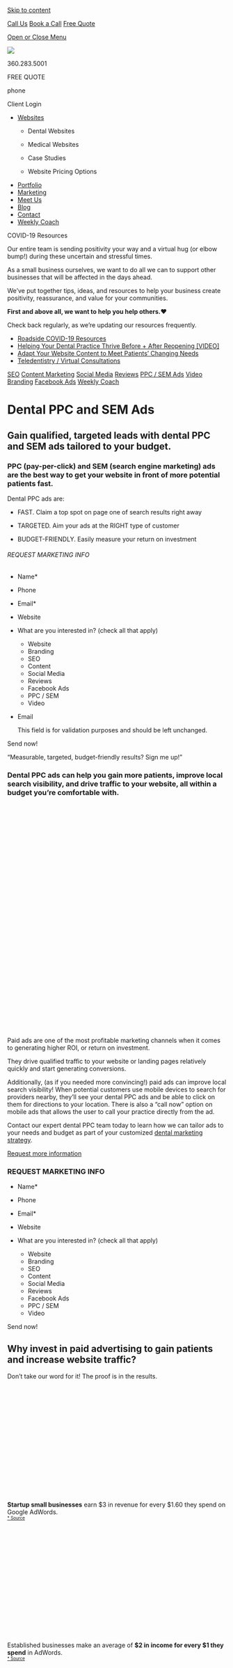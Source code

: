<a href="#content" class="skip-link screen-reader-text">Skip to content</a>

[ Call Us](tel:360-283-5001) [ Book a Call](https://app.hubspot.com/meetings/angela330) <a href="#gformpop18" class="popup-inline"><em></em> <span>Free Quote</span></a>

<a href="#sidr-main" id="responsive-menu-button"><em></em> <em></em> <span class="sr-only">Open or Close Menu</span></a> <a href="/" class="ga-logo"></a>

<a href="/" class="logo-link rsdm-logo"><img src="https://s3-us-west-2.amazonaws.com/s.cdpn.io/88150/rsdm-logo_copy.svg" /></a>

360.283.5001

FREE QUOTE

phone

<span class="sr-only">Client Login</span>

<a href="/" class="ga-logo"></a>

-   <a href="https://www.roadsidedentalmarketing.com/services/websites/" class="menu-image-title-after"><span class="menu-image-title">Websites</span></a>
    -   <a href="https://www.roadsidedentalmarketing.com/services/websites/dental/" class="menu-image-title-after"></a>

        <span class="menu-image-title">Dental Websites</span>
    -   <span id="menu-item-52489"><a href="https://www.roadsidedentalmarketing.com/services/websites/medical/" class="menu-image-title-after"></a></span>

        <span class="menu-image-title">Medical Websites</span>
    -   <a href="https://www.roadsidedentalmarketing.com/portfolio/case-studies/" class="menu-image-title-after"></a>

        <span class="menu-image-title">Case Studies</span>
    -   <a href="https://www.roadsidedentalmarketing.com/website-pricing/" class="menu-image-title-after"></a>

        <span class="menu-image-title">Website Pricing Options</span>
-   <a href="https://www.roadsidedentalmarketing.com/portfolio/" class="menu-image-title-after"><span class="menu-image-title">Portfolio</span></a>
-   <a href="https://www.roadsidedentalmarketing.com/services/marketing/" class="menu-image-title-after"><span class="menu-image-title">Marketing</span></a>
-   <a href="https://www.roadsidedentalmarketing.com/meet-the-team/" class="menu-image-title-after"><span class="menu-image-title">Meet Us</span></a>
-   <a href="https://www.roadsidedentalmarketing.com/blog/" class="menu-image-title-after"><span class="menu-image-title">Blog</span></a>
-   <a href="https://www.roadsidedentalmarketing.com/contact/" class="menu-image-title-after"><span class="menu-image-title">Contact</span></a>
-   <a href="https://www.roadsidedentalmarketing.com/services/marketing/weekly-coach/" class="menu-image-title-after"><span class="menu-image-title">Weekly Coach</span></a>

COVID-19 Resources

Our entire team is sending positivity your way and a virtual hug (or elbow bump!) during these uncertain and stressful times.

As a small business ourselves, we want to do all we can to support other businesses that will be affected in the days ahead.

We’ve put together tips, ideas, and resources to help your business create positivity, reassurance, and value for your communities.

**First and above all, we want to help you help others.**❤️

Check back regularly, as we’re updating our resources frequently.

-   [Roadside COVID-19 Resources](https://www.roadsidedentalmarketing.com/blog/covid-resources-for-dental/)
-   [Helping Your Dental Practice Thrive Before + After Reopening \[VIDEO\]](https://www.roadsidedentalmarketing.com/blog/thrive-after-reopening/)
-   [Adapt Your Website Content to Meet Patients’ Changing Needs](https://www.roadsidedentalmarketing.com/blog/adapt-website-content/)
-   [Teledentistry / Virtual Consultations](https://www.roadsidedentalmarketing.com/promo/teledentistry/)

[SEO](/services/marketing/seo/) [Content Marketing](/services/marketing/content/) [Social Media](/services/marketing/social-media/) [Reviews](/services/marketing/reputation-management/) [PPC / SEM Ads](/services/marketing/pay-per-click/) [Video](/services/marketing/custom-videos/) [Branding](/services/marketing/branding/) [Facebook Ads](/services/marketing/facebook-ads/) [Weekly Coach](https://www.roadsidedentalmarketing.com/services/marketing/weekly-coach/)

Dental PPC and SEM Ads
======================

Gain qualified, targeted leads with dental PPC and SEM ads tailored to your budget.
-----------------------------------------------------------------------------------

### PPC (pay-per-click) and SEM (search engine marketing) ads are the best way to get your website in front of more potential patients fast.

Dental PPC ads are:

-   
    FAST. Claim a top spot on page one of search results right away

-   
    TARGETED. Aim your ads at the RIGHT type of customer

-   
    BUDGET-FRIENDLY. Easily measure your return on investment

###### REQUEST MARKETING INFO

-   <span id="field_20_6">Name<span class="gfield_required"><span class="gfield_required gfield_required_asterisk">\*</span></span></span>

-   <span id="field_20_10">Phone</span>

-   <span id="field_20_3">Email<span class="gfield_required"><span class="gfield_required gfield_required_asterisk">\*</span></span></span>

-   <span id="field_20_8">Website</span>

-   <span id="field_20_7">What are you interested in? (check all that apply)</span>
    -   Website
    -   Branding
    -   SEO
    -   Content
    -   Social Media
    -   Reviews
    -   Facebook Ads
    -   PPC / SEM
    -   Video

-   <span id="field_20_11">Email</span>

    This field is for validation purposes and should be left unchanged.

Send now!

“Measurable, targeted, budget-friendly results? Sign me up!”

### Dental PPC ads can help you gain more patients, improve local search visibility, and drive traffic to your website, all within a budget you’re comfortable with.

<img src="data:image/svg+xml;nitro-empty-id=NTg5OjM3MA==-1;base64,PHN2ZyB2aWV3Qm94PSIwIDAgNzUwIDc3NSIgd2lkdGg9Ijc1MCIgaGVpZ2h0PSI3NzUiIHhtbG5zPSJodHRwOi8vd3d3LnczLm9yZy8yMDAwL3N2ZyI+PC9zdmc+" title="Get fast, measurable results with PPC and SEM ads for your dental practice." alt="Preview of the Carol Stream and Elgin Dental Associates who receive an average of 50+ leads each month from dental PPC" id="NTg5OjM3MA==-1" class="nitro-lazy" />

Paid ads are one of the most profitable marketing channels when it comes to generating higher ROI, or return on investment.

They drive qualified traffic to your website or landing pages relatively quickly and start generating conversions.

Additionally, (as if you needed more convincing!) paid ads can improve local search visibility! When potential customers use mobile devices to search for providers nearby, they’ll see your dental PPC ads and be able to click on them for directions to your location. There is also a “call now” option on mobile ads that allows the user to call your practice directly from the ad.

Contact our expert dental PPC team today to learn how we can tailor ads to your needs and budget as part of your customized [dental marketing strategy](/services/marketing/).

<a href="#gformpop21" class="popup-inline btn-standard medium solid-style-accentb solid-style-hv-accenta"><span>Request more information</span></a>

### REQUEST MARKETING INFO

-   <span id="field_21_6">Name<span class="gfield_required"><span class="gfield_required gfield_required_asterisk">\*</span></span></span>

-   <span id="field_21_10">Phone</span>

-   <span id="field_21_3">Email<span class="gfield_required"><span class="gfield_required gfield_required_asterisk">\*</span></span></span>

-   <span id="field_21_8">Website</span>

-   <span id="field_21_7">What are you interested in? (check all that apply)</span>
    -   Website
    -   Branding
    -   SEO
    -   Content
    -   Social Media
    -   Reviews
    -   Facebook Ads
    -   PPC / SEM
    -   Video

Send now!

Why invest in paid advertising to gain patients and increase website traffic?
-----------------------------------------------------------------------------

Don’t take our word for it! The proof is in the results.

<span class="et_pb_image_wrap"><img src="data:image/svg+xml;nitro-empty-id=Njk1OjI4NQ==-1;base64,PHN2ZyB2aWV3Qm94PSIwIDAgMjUwIDI1MCIgd2lkdGg9IjI1MCIgaGVpZ2h0PSIyNTAiIHhtbG5zPSJodHRwOi8vd3d3LnczLm9yZy8yMDAwL3N2ZyI+PC9zdmc+" title="PPC can turn ads into income" alt="Line icon of four arrows pointing up to a dollar bill" id="Njk1OjI4NQ==-1" class="wp-image-43166 nitro-lazy" /></span>

**Startup small businesses** earn $3 in revenue for every $1.60 they spend on Google AdWords.  
[<span style="font-size:70%;">\* Source</span>](https://www.powertraffick.com/ppc-trends-and-statistics)

<span class="et_pb_image_wrap"><img src="data:image/svg+xml;nitro-empty-id=NzA4OjMxOA==-1;base64,PHN2ZyB2aWV3Qm94PSIwIDAgMjUwIDI1MCIgd2lkdGg9IjI1MCIgaGVpZ2h0PSIyNTAiIHhtbG5zPSJodHRwOi8vd3d3LnczLm9yZy8yMDAwL3N2ZyI+PC9zdmc+" title="Explore our PPC/SEM ads" alt="Graphic of a chart with a diagonal arrow to show the impact of dental PPC on your revenue" id="NzA4OjMxOA==-1" class="wp-image-43162 nitro-lazy" /></span>

Established businesses make an average of **$2 in income for every $1 they spend** in AdWords.  
[<span style="font-size:70%;">\* Source</span>](https://economicimpact.google.com/introduction/#/?sections_activeEl=introduction)

<span class="et_pb_image_wrap"><img src="data:image/svg+xml;nitro-empty-id=NzIxOjI5Mw==-1;base64,PHN2ZyB2aWV3Qm94PSIwIDAgMjUwIDI1MCIgd2lkdGg9IjI1MCIgaGVpZ2h0PSIyNTAiIHhtbG5zPSJodHRwOi8vd3d3LnczLm9yZy8yMDAwL3N2ZyI+PC9zdmc+" title="Get found on Google and other search engines with pay per click" alt="Icon of a spyglass over a webpage" id="NzIxOjI5Mw==-1" class="wp-image-43165 nitro-lazy" /></span>

**98% of searchers** choose a business that is on page 1 of the results they get.  
[<span style="font-size:70%;">\* Source</span>](https://www.brightlocal.com/resources/14-essential-stats-convincing-smbs-invest-local-search/)

<span class="et_pb_image_wrap"><img src="data:image/svg+xml;nitro-empty-id=NzM0OjMzMg==-1;base64,PHN2ZyB2aWV3Qm94PSIwIDAgMjUwIDI1MCIgd2lkdGg9IjI1MCIgaGVpZ2h0PSIyNTAiIHhtbG5zPSJodHRwOi8vd3d3LnczLm9yZy8yMDAwL3N2ZyI+PC9zdmc+" title="Convert more leads with PPC" alt="Line icon of an arrow in the bullseye representing how dental PPC can help reach your target audience" id="NzM0OjMzMg==-1" class="wp-image-43161 nitro-lazy" /></span>

PPC visitors **convert 50.6% more** than organic search visitors.  
[<span style="font-size:70%;">\* Source</span>](https://craigmcconnel.com/ppc/ppc-statistics-trends-advertising-stats/)

<span class="et_pb_image_wrap"><img src="data:image/svg+xml;nitro-empty-id=NzQ3OjI5NA==-1;base64,PHN2ZyB2aWV3Qm94PSIwIDAgMjUwIDI1MCIgd2lkdGg9IjI1MCIgaGVpZ2h0PSIyNTAiIHhtbG5zPSJodHRwOi8vd3d3LnczLm9yZy8yMDAwL3N2ZyI+PC9zdmc+" title="We can run paid ads that target mobile too" alt="Graphic of a speech bubble coming out of a mobile phone" id="NzQ3OjI5NA==-1" class="wp-image-43164 nitro-lazy" /></span>

**70% of mobile searchers** call a business directly from Google Search.  
[<span style="font-size:70%;">\* Source</span>](https://expandedramblings.com/index.php/google-advertising-statistics/3/)

<span class="et_pb_image_wrap"><img src="data:image/svg+xml;nitro-empty-id=NzYwOjMxNA==-1;base64,PHN2ZyB2aWV3Qm94PSIwIDAgMjUwIDI1MCIgd2lkdGg9IjI1MCIgaGVpZ2h0PSIyNTAiIHhtbG5zPSJodHRwOi8vd3d3LnczLm9yZy8yMDAwL3N2ZyI+PC9zdmc+" title="Increase brand awareness and your online presence with paid ads" alt="Side profile of a man making connections icon" id="NzYwOjMxNA==-1" class="wp-image-43163 nitro-lazy" /></span>

Search ads can **increase brand awareness by 80%**.  
[<span style="font-size:70%;">\* Source</span>](https://adwords.googleblog.com/2014/06/new-study-search-ads-lift-brand.html)

<img src="data:image/svg+xml;nitro-empty-id=Nzg2OjIyMQ==-1;base64,PHN2ZyB2aWV3Qm94PSIwIDAgMzkyIDQyNCIgd2lkdGg9IjM5MiIgaGVpZ2h0PSI0MjQiIHhtbG5zPSJodHRwOi8vd3d3LnczLm9yZy8yMDAwL3N2ZyI+PC9zdmc+" alt="Stacy wearing glasses while she explains how much she loves Roadside Dental Marketing" id="Nzg2OjIyMQ==-1" class="nitro-lazy" />

### What are real clients saying?

“I love love LOVE Roadside! We have been using them for over 2 years now…

“The team I work with completely rocks and is a joy to chat with whenever I have a question or need to change something up!”

**Stacy Lavin**  
Karmazin Dental | [karmazindental.com](https://www.karmazindental.com/)

Let's talk more and see if we're the right fit for you

It’s ridiculously easy to get in touch with us - speedy response guaranteed 😉

<img src="data:image/svg+xml;nitro-empty-id=ODMyOjIzNg==-1;base64,PHN2ZyB2aWV3Qm94PSIwIDAgNTAwIDUwMCIgd2lkdGg9IjUwMCIgaGVpZ2h0PSI1MDAiIHhtbG5zPSJodHRwOi8vd3d3LnczLm9yZy8yMDAwL3N2ZyI+PC9zdmc+" title="Are you ready to take your marketing to the next level?" alt="An array of laptops with people typing " id="ODMyOjIzNg==-1" class="nitro-lazy" />

<a href="#gformpop18" class="popup-inline"><img src="data:image/svg+xml;nitro-empty-id=ODM1OjIzMw==-1;base64,PHN2ZyB2aWV3Qm94PSIwIDAgMTAwIDEwMCIgd2lkdGg9IjEwMCIgaGVpZ2h0PSIxMDAiIHhtbG5zPSJodHRwOi8vd3d3LnczLm9yZy8yMDAwL3N2ZyI+PC9zdmc+" title="Learn more about paid ads" alt="Icon of a light bulb with a dollar sign in it" id="ODM1OjIzMw==-1" class="et_pb_image_standard_2 nitro-lazy" /></a>

Request ads information

-   
    It’s FREE

-   
    No commitment necessary

-   
    Responsive email from our team

<a href="#gformpop21" class="popup-inline btn-standard medium solid-style-accentb solid-style-hv-accenta"><span>Request Free Quote</span></a>

<img src="data:image/svg+xml;nitro-empty-id=ODY0OjI0OA==-1;base64,PHN2ZyB2aWV3Qm94PSIwIDAgNTAwIDUwMCIgd2lkdGg9IjUwMCIgaGVpZ2h0PSI1MDAiIHhtbG5zPSJodHRwOi8vd3d3LnczLm9yZy8yMDAwL3N2ZyI+PC9zdmc+" title="Call us today!" alt="Angela, our Director of Client Services, on the phone with a client discussing a dental PPC campaign" id="ODY0OjI0OA==-1" class="nitro-lazy" />

[<img src="data:image/svg+xml;nitro-empty-id=ODY3OjE5Nw==-1;base64,PHN2ZyB2aWV3Qm94PSIwIDAgMTAwIDEwMCIgd2lkdGg9IjEwMCIgaGVpZ2h0PSIxMDAiIHhtbG5zPSJodHRwOi8vd3d3LnczLm9yZy8yMDAwL3N2ZyI+PC9zdmc+" title="Book a call with Angela!" alt="Icon of a phone" id="ODY3OjE5Nw==-1" class="et_pb_image_standard_4 nitro-lazy" />](https://app.hubspot.com/meetings/angela330)

Schedule a quick call

-   
    <span style="font-weight:400;">Easy 20-min call with our team</span>

-   
    <span style="font-weight:400;">No-risk website analysis</span>

-   
    <span style="font-weight:400;">See if we’re the right fit for you</span>

<a href="https://app.hubspot.com/meetings/angela330" class="btn-standard medium solid-style-accentb solid-style-hv-accenta"><span>Book Your Call Online</span></a>

Our Location

Roadside Dental Marketing  
1721 Hewitt Ave, Suite 501  
Everett, WA 98201  
Phone: [360.283.5001](tel:360.283.5001)  
Email: <team@roadsidemultimedia.com>

Choose a Language

Select LanguageArabicChinese (Simplified)DutchEnglishFrenchGermanItalianPortugueseRussianSpanish

Our Hours

Monday: 9:00am - 5:00pm  
Tuesday: 9:00am - 5:00pm  
Wednesday: 9:00am - 5:00pm  
Thursday: 9:00am - 5:00pm  
Friday: 9:00am - 5:00pm

Links

-   <span id="menu-item-43387"><a href="https://www.roadsidedentalmarketing.com/portfolio/" class="menu-image-title-after"><span class="menu-image-title">Website Design Portfolio</span></a></span>
-   <span id="menu-item-43386"><a href="https://www.roadsidedentalmarketing.com/services/marketing/" class="menu-image-title-after"><span class="menu-image-title">Services</span></a></span>
-   <span id="menu-item-43383"><a href="https://www.roadsidedentalmarketing.com/meet-the-team/" class="menu-image-title-after"><span class="menu-image-title">Meet Us</span></a></span>
-   <span id="menu-item-17735"><a href="https://www.roadsidedentalmarketing.com/blog/" class="menu-image-title-after"><span class="menu-image-title">Blog</span></a></span>
-   <span id="menu-item-17731"><a href="https://www.roadsidedentalmarketing.com/contact/" class="menu-image-title-after"><span class="menu-image-title">Contact</span></a></span>

### REQUEST A WEBSITE QUOTE

<span class="gform_description"></span>

-   <span id="field_18_1">Name<span class="gfield_required"><span class="gfield_required gfield_required_asterisk">\*</span></span></span>

-   <span id="field_18_10">Phone</span>

-   <span id="field_18_2">Email<span class="gfield_required"><span class="gfield_required gfield_required_asterisk">\*</span></span></span>

-   <span id="field_18_8">Website</span>

-   <span id="field_18_6">Tell us your website goals:</span>

-   <span id="field_18_11">Comments</span>

    This field is for validation purposes and should be left unchanged.

Request a Free Quote

Stay Connected

<a href="https://www.facebook.com/roadsidedentalmktg/" class="sb-link"><em></em><span class="sr-only">Facebook Page (open in new window)</span></a><a href="https://www.linkedin.com/company/roadsidemktg" class="sb-link"><em></em><span class="sr-only">Linkedin Page (open in new window)</span></a><a href="https://twitter.com/roadsidedental" class="sb-link"><em></em><span class="sr-only">Twitter Page (open in new window)</span></a><a href="https://www.youtube.com/roadsidemultimedia" class="sb-link"><em></em><span class="sr-only">YouTube Page (open in new window)</span></a><a href="https://www.pinterest.com/roadsidemktg/" class="sb-link"><em></em><span class="sr-only">Pinterest Page (open in new window)</span></a><a href="https://www.instagram.com/roadsidedental_mktg/" class="sb-link"><em></em><span class="sr-only">Instagram Page (open in new window)</span></a>

<a href="https://www.roadsidedentalmarketing.com/web-accessibility" class="btn-standard medium solid-style-white solid-style-hv-tertiary">Website Accessibility</a>

All rights reserved, Copyright 2020 Roadside Dental Marketing | [Privacy policy](//www.roadsidedentalmarketing.com/privacy-policy/) | [Sitemap](//www.roadsidedentalmarketing.com/sitemap/) | [Website Design](//www.roadsidedentalmarketing.com) by Roadside Dental Marketing

<a href="#page" class="js-trigger top no-text-link no-external-link-indicator"><span class="screen-reader-text"></span></a>

<img src="https://px.ads.linkedin.com/collect/?pid=1697690&amp;fmt=gif" width="1" height="1" />

<img src="https://www.facebook.com/tr?id=728145707266545&amp;ev=PageView&amp;noscript=1" width="1" height="1" />
